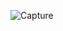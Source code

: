 
![Capture](https://user-images.githubusercontent.com/61162740/78453864-1f52d580-76b2-11ea-9a78-ad7b4cedfd36.PNG)
